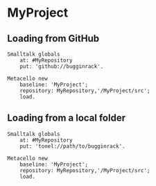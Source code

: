 # MyProject

## Loading from GitHub

```smalltalk
Smalltalk globals
	at: #MyRepository
	put: 'github://bugginrack'.

Metacello new
	baseline: 'MyProject';
	repository: MyRepository,'/MyProject/src';
	load.
```

## Loading from a local folder

```smalltalk
Smalltalk globals
	at: #MyRepository
	put: 'tonel://path/to/bugginrack'.

Metacello new
	baseline: 'MyProject';
	repository: MyRepository,'/MyProject/src';
	load.
```
